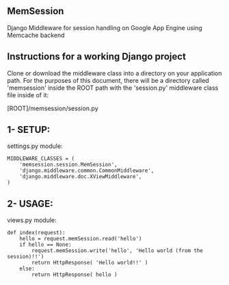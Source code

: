 MemSession
----------

Django Middleware for session handling on Google App Engine using Memcache backend


Instructions for a working Django project
-----------------------------------------

Clone or download the middleware class into a directory on your application path.
For the purposes of this document, there will be a directory called 'memsession' inside the ROOT path 
with the 'session.py' middleware class file inside of it:

[ROOT]/memsession/session.py  



1- SETUP:
---------

settings.py module:

```
MIDDLEWARE_CLASSES = (
    'memsession.session.MemSession',
    'django.middleware.common.CommonMiddleware',
    'django.middleware.doc.XViewMiddleware',
)
```


2- USAGE:
---------

views.py module:
    
```
def index(request):
    hello = request.memSession.read('hello')
    if hello == None:
    	request.memSession.write('hello', 'Hello world (from the session)!!')
    	return HttpResponse( 'Hello world!!' )
    else:
    	return HttpResponse( hello )
```
